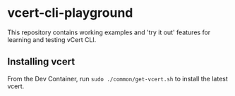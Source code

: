 # vcert-cli-playground
This repository contains working examples and 'try it out' features for learning and testing vCert CLI.

## Installing vcert
From the Dev Container, run `sudo ./common/get-vcert.sh` to install the latest vcert.